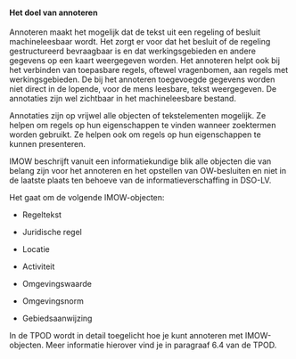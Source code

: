 #### Het doel van annoteren

Annoteren maakt het mogelijk dat de tekst uit een regeling of besluit
machineleesbaar wordt. Het zorgt er voor dat het besluit of de regeling
gestructureerd bevraagbaar is en dat werkingsgebieden en andere gegevens op een
kaart weergegeven worden. Het annoteren helpt ook bij het verbinden van
toepasbare regels, oftewel vragenbomen, aan regels met werkingsgebieden. De bij
het annoteren toegevoegde gegevens worden niet direct in de lopende, voor de
mens leesbare, tekst weergegeven. De annotaties zijn wel zichtbaar in het
machineleesbare bestand.

Annotaties zijn op vrijwel alle objecten of tekstelementen mogelijk. Ze helpen
om regels op hun eigenschappen te vinden wanneer zoektermen worden gebruikt. Ze
helpen ook om regels op hun eigenschappen te kunnen presenteren.

IMOW beschrijft vanuit een informatiekundige blik alle objecten die van belang
zijn voor het annoteren en het opstellen van OW-besluiten en niet in de laatste
plaats ten behoeve van de informatieverschaffing in DSO-LV.

Het gaat om de volgende IMOW-objecten:

-   Regeltekst

-   Juridische regel

-   Locatie

-   Activiteit

-   Omgevingswaarde

-   Omgevingsnorm

-   Gebiedsaanwijzing

In de TPOD wordt in detail toegelicht hoe je kunt annoteren met IMOW-objecten.
Meer informatie hierover vind je in paragraaf 6.4 van de TPOD.
